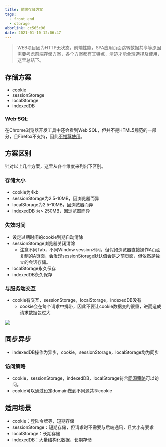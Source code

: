 ```yaml
---
title: 前端存储方案
tags:
  - front end
  - storage
abbrlink: cc565c96
date: 2021-01-10 12:06:47
---
```


> WEB项目因为HTTP无状态，前端性能，SPA应用页面跳转数据共享等原因需要考虑前端存储方案，各个方案都有其特点，清楚才能合理选择及使用，这里总结下。

## 存储方案

- cookie
- sessionStorage
- localStorage
- indexedDB

### ~~Web SQL~~

在Chrome浏览器开发工具中还会看到Web SQL，但并不是HTML5规范的一部分，且Firefox不支持，因此[不推荐使用](https://zh.wikipedia.org/wiki/Web_SQL_%E6%95%B0%E6%8D%AE%E5%BA%93)。

##  方案区别

针对以上几个方案，这里从各个维度来列出下区别。

### 存储大小

- cookie为4kb
- sessionStorage为2.5-10MB，因浏览器而异
- localStorage为2.5-10MB，因浏览器而异
- indexedDB 为> 250MB，因浏览器而异

### 失效时间

- 设定过期时间的cookie到期自动清除
- sessionStorage浏览器关闭清除
  - 注意不同Tab，不同Window session不同，但假如浏览器直接操作A页面复制的A页面，会发现sessionStorage默认值会是之前页面，但依然是独立的会话存储。
- localStorage永久保存
- indexedDB永久保存

### 与服务端交互

- cookie有交互，sessionStorage，localStorage，indexedDB没有
  - cookie会在每个请求中携带，因此不要让cookie数据变的很重，进而造成请求数据包过大

![](https://static.1991421.cn/2021/2021-01-10-234644.jpeg)



## 同步异步

- indexedDB操作为异步，cookie，sessionStorage，localStorage均为同步

### 访问策略

- cookie，sessionStorage，indexedDB，localStorage符合[同源策略](https://developer.mozilla.org/zh-CN/docs/Web/Security/Same-origin_policy)可以访问。
- cookie可以通过设定domain做到不同源共享cookie

## 适用场景

- cookie：登陆令牌等，短期存储
- sessionStorage：短期存储，但请求时不需要与后端通讯，且大小有要求
- localStorage：长期存储
- indexedDB：大量结构化数据，长期存储





